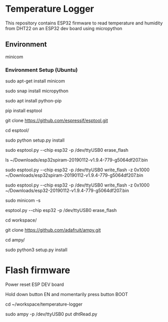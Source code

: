 # Temperature Logger
This repository contains ESP32 firmware to read temperature and humidity from DHT22 on an ESP32 dev board using micropython

## Environment
minicom


### Environment Setup (Ubuntu)
sudo apt-get install minicom

sudo snap install micropython

sudo apt install python-pip

pip install esptool

git clone https://github.com/espressif/esptool.git

cd esptool/

sudo python setup.py install

sudo esptool.py --chip esp32 -p /dev/ttyUSB0 erase_flash

ls ~/Downloads/esp32spiram-20190112-v1.9.4-779-g5064df207.bin

sudo esptool.py --chip esp32 -p /dev/ttyUSB0 write_flash -z 0x1000 ~/Downloads/esp32spiram-20190112-v1.9.4-779-g5064df207.bin

sudo esptool.py --chip esp32 -p /dev/ttyUSB0 write_flash -z 0x1000 ~/Downloads/esp32-20190112-v1.9.4-779-g5064df207.bin

sudo minicom -s

esptool.py --chip esp32 -p /dev/ttyUSB0 erase_flash

cd workspace/

git clone https://github.com/adafruit/ampy.git

cd ampy/

sudo python3 setup.py install

# Flash firmware

Power reset ESP DEV board

Hold down button EN and momentarily press button BOOT

cd ~/workspace/temperature-logger

sudo ampy -p /dev/ttyUSB0 put dhtRead.py 